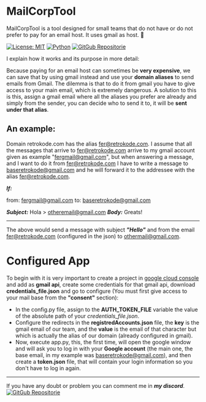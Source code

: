 
# MailCorpTool
MailCorpTool is a tool designed for small teams that do not have or do not prefer to pay for an email host. It uses gmail as host. 📧





[![License: MIT](https://img.shields.io/badge/License-MIT-yellowgreen.svg?style=flat-square)](https://opensource.org/licenses/MIT) [![Python](https://img.shields.io/badge/Python-3.10-blue.svg?style=flat-square&logo=Python)](https://python.org) [![GitGub Repositorie](https://img.shields.io/badge/GitHub_Repositorie-MailCorpTool-gray.svg?style=flat-square&logo=github)](https://github.com/ElHaban3ro/AsegTool/) 



I explain how it works and its purpose in more detail:

Because paying for an email host can sometimes be **very expensive**, we can save that by using gmail instead and use your **domain aliases** to send emails from Gmail. The dilemma is that to do it from gmail you have to give access to your main email, which is extremely dangerous. A solution to this is this, assign a gmail email where all the aliases you prefer are already and simply from the sender, you can decide who to send it to, it will be **sent under that alias**.

## An example:
Domain retrokode.com has the alias fer@retrokode.com. I assume that all the messages that arrive to fer@retrokode.com arrive to my gmail account given as example "fergmail@gmail.com", but when answering a message, and I want to do it from fer@retrokode.com I have to write a message to baseretrokode@gmail.com and he will forward it to the addressee with the alias fer@retrokode.com.

***If:***

from: fergmail@gmail.com
to: baseretrokode@gmail.com

***Subject:*** Hola > otheremail@gmail.com
***Body:*** Greats!

***
The above would send a message with subject ***"Hello"*** and from the email fer@retrokode.com (configured in the json) to othermail@gmail.com.





# Configured App

To begin with it is very important to create a project in [google cloud console](https://console.cloud.google.com/) and add as **gmail api**, create some credentials for that gmail api, download **credentials_file.json** and go to configure (You must first give access to your mail base from the **"consent"** section):

- In the config.py file, assign to the **AUTH_TOKEN_FILE** variable the value of the absolute path of your *credentials_file.json*.
- Configure the redirects in the **registredAccounts.json** file, the **key** is the gmail email of our team, and the **value** is the email of that character but which is actually the alias of our domain (already configured in gmail).
- Now, execute app.py, this, the first time, will open the google window and will ask you to log in with your **Google account** (the main one, the base email, in my example was baseretrokode@gmail.com), and then create a **token.json** file, that will contain your login information so you don't have to log in again.

***
If you have any doubt or problem you can comment me in ***my discord***.
[![GitGub Repositorie](https://img.shields.io/badge/Discord-Server-blue.svg?style=flat-square&logo=discord)](https://discord.gg/b29Pe2QQmF "https://discord.gg/b29Pe2QQmF")